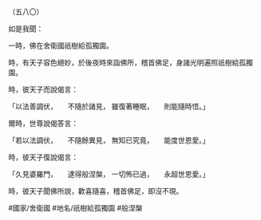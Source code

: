 （五八〇）

如是我聞：

一時，佛在舍衛國祇樹給孤獨園。

時，有天子容色絕妙，於後夜時來詣佛所，稽首佛足，身諸光明遍照祇樹給孤獨園。

時，彼天子而說偈言：

「以法善調伏，　　不隨於諸見，
雖復著睡眠，　　則能隨時悟。」

爾時，世尊說偈答言：

「若以法調伏，　　不隨餘異見，
無知已究竟，　　能度世恩愛。」

時，彼天子復說偈言：

「久見婆羅門，　　逮得般涅槃，
一切怖已過，　　永超世恩愛。」

時，彼天子聞佛所說，歡喜隨喜，稽首佛足，即沒不現。

#國家/舍衛國
#地名/祇樹給孤獨園
#般涅槃
